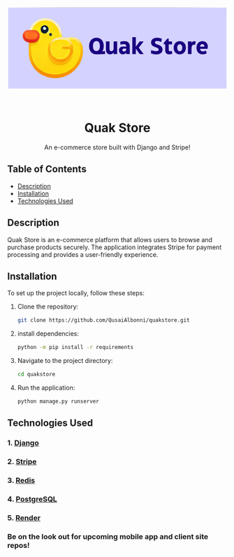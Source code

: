<p align="center">
  <a href="https://quakstore.onrender.com/">
    <img src="./assets/quakstore.png" alt="QuakStore">
  </a>
</p>

<br>

<h1 align="center"><strong>Quak Store</strong></h1>

<p align="center">An e-commerce store built with Django and Stripe!</p>

## Table of Contents
- [Description](#description)
- [Installation](#installation)
- [Technologies Used](#technologies-used)

## Description
Quak Store is an e-commerce platform that allows users to browse and purchase products securely. The application integrates Stripe for payment processing and provides a user-friendly experience.

## Installation
To set up the project locally, follow these steps:

1. Clone the repository:
   ```bash
   git clone https://github.com/QusaiAlbonni/quakstore.git
   ```
2. install dependencies:
    ```bash
    python -m pip install -r requirements
    ```
3. Navigate to the project directory:
    ```bash
    cd quakstore
    ```
4. Run the application:
    ```bash
    python manage.py runserver
    ```

## Technologies Used
### 1. [Django](https://www.djangoproject.com/)
### 2. [Stripe](https://stripe.com/)
### 3. [Redis](https://redis.io/)
### 4. [PostgreSQL](https://www.postgresql.org/)
### 5. [Render](https://render.com/)

### Be on the look out for upcoming mobile app and client site repos!
